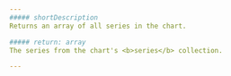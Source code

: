 ```yaml
---
##### shortDescription
Returns an array of all series in the chart.

##### return: array
The series from the chart's <b>series</b> collection.

---
```

